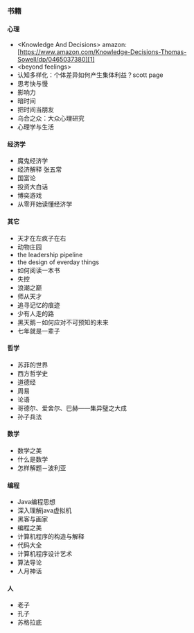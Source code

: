 ### 书籍

#### 心理

- \<Knowledge And Decisions\>         amazon: [https://www.amazon.com/Knowledge-Decisions-Thomas-Sowell/dp/0465037380][1]
- \<beyond feelings\>
- 认知多样化：个体差异如何产生集体利益？scott page
- 思考快与慢
- 影响力
- 暗时间
- 把时间当朋友
- 乌合之众：大众心理研究
- 心理学与生活

#### 经济学

- 魔鬼经济学
- 经济解释 张五常
- 国富论
- 投资大白话
- 博奕游戏
- 从零开始读懂经济学

#### 其它
- 天才在左疯子在右 
- 动物庄园
- the leadership pipeline
- the design of everday things
- 如何阅读一本书
- 失控
- 浪潮之巅
- 师从天才
- 追寻记忆的痕迹
- 少有人走的路
- 黑天鹅－如何应对不可预知的未来
- 七年就是一辈子

#### 哲学

 - 苏菲的世界
- 西方哲学史
- 道德经
- 周易
- 论语
- 哥德尔、爱舍尔、巴赫——集异璧之大成
- 孙子兵法

#### 数学

- 数学之美
- 什么是数学
- 怎样解题－波利亚


#### 编程

- Java编程思想
- 深入理解java虚拟机
- 黑客与画家
- 编程之美
- 计算机程序的构造与解释
- 代码大全
- 计算机程序设计艺术
- 算法导论
- 人月神话

#### 人

 - 老子
- 孔子
- 苏格拉底

[1]:	https://www.amazon.com/Knowledge-Decisions-Thomas-Sowell/dp/0465037380